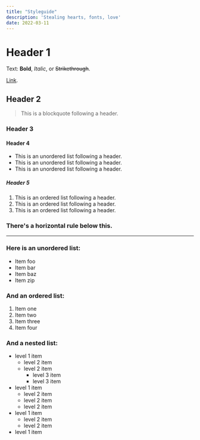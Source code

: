 ```yaml
---
title: "Styleguide"
description: 'Stealing hearts, fonts, love'
date: 2022-03-11
---
```


# Header 1

Text: **Bold**, _Italic_, or ~~Strikethrough~~.

[Link](/about).

## Header 2

> This is a blockquote following a header.

### Header 3

<!-- ```js
// Javascript code with syntax highlighting.
var fun = function lang(l) {
  dateformat.i18n = require("./lang/" + l);
  return true;
};
``` -->

#### Header 4

- This is an unordered list following a header.
- This is an unordered list following a header.
- This is an unordered list following a header.

##### Header 5

1.  This is an ordered list following a header.
2.  This is an ordered list following a header.
3.  This is an ordered list following a header.

### There's a horizontal rule below this.

---

### Here is an unordered list:

- Item foo
- Item bar
- Item baz
- Item zip

### And an ordered list:

1.  Item one
1.  Item two
1.  Item three
1.  Item four

### And a nested list:

- level 1 item
  - level 2 item
  - level 2 item
    - level 3 item
    - level 3 item
- level 1 item
  - level 2 item
  - level 2 item
  - level 2 item
- level 1 item
  - level 2 item
  - level 2 item
- level 1 item
